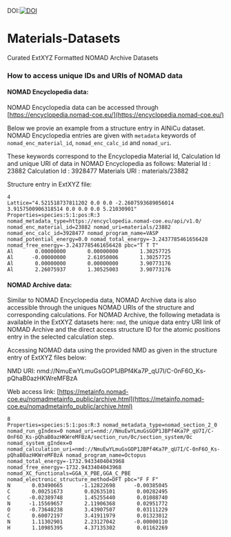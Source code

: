 DOI:[![DOI](https://zenodo.org/badge/268489142.svg)](https://zenodo.org/badge/latestdoi/268489142)

# Materials-Datasets
Curated ExtXYZ Formatted NOMAD Archive Datasets

### How to access unique IDs and URIs of NOMAD data

#### NOMAD Encyclopedia data:

NOMAD Encyclopedia data can be accessed through [https://encyclopedia.nomad-coe.eu/](https://encyclopedia.nomad-coe.eu/)

Below we provie an example from a structure entry in AlNiCu dataset.
NOMAD Encyclopedia entries are given with `metadata` keywords of `nomad_enc_material_id`, `nomad_enc_calc_id` and `nomad_uri`.
 
These keywords correspond to the Encyclopedia Material Id, Calculation Id and unique URI of data in NOMAD Encyclopedia as follows:
Material Id :  23882
Calculation Id : 3928477
Materials URI : materials/23882

Structure entry in ExtXYZ file:
```
4
Lattice="4.521518737811202 0.0 0.0 -2.2607593689056014 3.9157500906318514 0.0 0.0 0.0 5.21030901" Properties=species:S:1:pos:R:3 nomad_metadata_type=https://encyclopedia.nomad-coe.eu/api/v1.0/ nomad_enc_material_id=23882 nomad_uri=materials/23882 nomad_enc_calc_id=3928477 nomad_program_name=VASP nomad_potential_energy=0.0 nomad_total_energy=-3.2437785461656428 nomad_free_energy=-3.2437785461656428 pbc="T T T"
Al       0.00000000       0.00000000       1.30257725 
Al      -0.00000000       2.61050006       1.30257725 
Al       0.00000000       0.00000000       3.90773176 
Al       2.26075937       1.30525003       3.90773176
```


#### NOMAD Archive data:

Similar to NOMAD Encyclopedia data, NOMAD Archive data is also accessible through the uniques NOMAD URIs of the structure and corresponding calculations. For NOMAD Archive, the following metadata is available in the ExtXYZ datasets here: `nmd`, the unique data entry URI link of NOMAD Archive and the direct access structure ID for the atomic positions entry in the selected calculation step.

Accessing NOMAD data using the provided NMD as given in the structure entry of ExtXYZ files below:

NMD URI: nmd://NmuEwYLmuGsGOP1JBPf4Ka7P_qU7I/C-0nF6O_Ks-pQhaB0azHKWreMFBzA

Web access link: 
[https://metainfo.nomad-coe.eu/nomadmetainfo_public/archive.html](https://metainfo.nomad-coe.eu/nomadmetainfo_public/archive.html)

```
8
Properties=species:S:1:pos:R:3 nomad_metadata_type=nomad_section_2_0 nomad_run_gIndex=0 nomad_uri=nmd://NmuEwYLmuGsGOP1JBPf4Ka7P_qU7I/C-0nF6O_Ks-pQhaB0azHKWreMFBzA/section_run/0c/section_system/0c nomad_system_gIndex=0 nomad_calculation_uri=nmd://NmuEwYLmuGsGOP1JBPf4Ka7P_qU7I/C-0nF6O_Ks-pQhaB0azHKWreMFBzA nomad_program_name=Octopus nomad_total_energy=-1732.9433404043968 nomad_free_energy=-1732.9433404043968 nomad_XC_functionals=GGA_X_PBE,GGA_C_PBE nomad_electronic_structure_method=DFT pbc="F F F"
N       0.03490665      -1.12822698      -0.00385045 
C       0.00251673       0.02635101       0.00282495 
C      -0.02389748       1.45255440       0.01088740 
N      -1.15569657       2.11906368       0.02951772 
O      -0.73648238       3.43907507       0.03111229 
C       0.60072197       3.41911979       0.01323012 
N       1.11302901       2.23127042      -0.00000110 
H       1.10985395       4.37135302       0.01162269
```
